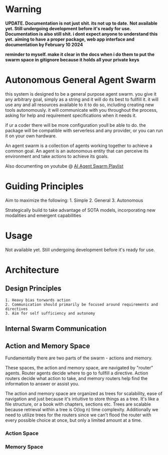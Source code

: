 # Warning
**UPDATE. Documentation is not just shit. its not up to date.**
**Not available yet. Still undergoing development before it's ready for use.**
**Documentation is also still shit. i dont expect anyone to understand this yet.**
**aiming to have a proper package, web app interface and documentation by February 10 2024**


**reminder to myself. make it clear in the docs when i do them to put the swarm space in gitignore because it holds all your private keys**

# Autonomous General Agent Swarm
this system is designed to be a general purpose agent swarm. you give it any arbitrary goal, simply as a string and it will do its best to fullfill it. it will use any and all resources available to it to do so, including creating new tools autonomously. it will communicate with you throughout the process, asking for help and requirement specifications when it needs it. 

if ur a coder there will be more configuration youll be able to do. the package will be compatible with serverless and any provider, or you can run it on your own hardware. 

An agent swarm is a collection of agents working together to achieve a common goal. An agent is an autonomous entity that can perceive its environment and take actions to achieve its goals. 

Also documenting on youtube @ [AI Agent Swarm Playlist](https://youtube.com/playlist?list=PLO8gVow6df_Rh7DEJ10_WAdnkGnIRCh-K&si=eYdyBu7NShKckilS)


# Guiding Principles
Aim to maximize the following:
    1. Simple
    2. General
    3. Autonomous 

Strategically build to take advantage of SOTA models, incorporating new modalities and emergent capabilities

# Usage
Not available yet. Still undergoing development before it's ready for use.

# Architecture
## Design Principles
    1. Heavy bias torwards action 
    2. Communication should primarily be focused around requirements and directives
    3. Aim for self sufficiency and autonomy

## Internal Swarm Communication

## Action and Memory Space
Fundamentally there are two parts of the swarm - actions and memory. 

These spaces, the action and memory space, are navigated by "router" agents. Router agents decide where to go to fullfill a directive. Action routers decide what action to take, and memory routers help find the information to answer or assist you. 

The action and memory space are organized as trees for scalability, ease of navigation and just because it's intuitive to store things as a tree. It's like a file structure, or a book with chapters, sections etc. Trees are scalable because retrieval within a tree is O(log n) time complexity. Additionally we need to utilize trees for the routers since we can't flood the router with every possible choice at once, but only a limited amount at a time.  

### Action Space


### Memory Space

